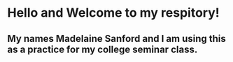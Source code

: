 # Hello and Welcome to my respitory!
## My names Madelaine Sanford and I am using this as a practice for my college seminar class.
